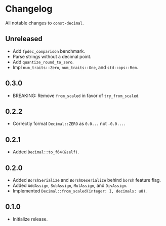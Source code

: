 # Changelog

All notable changes to `const-decimal`.

## Unreleased

- Add `fpdec_comparison` benchmark.
- Parse strings without a decimal point.
- Add `quantize_round_to_zero`.
- Impl `num_traits::Zero`, `num_traits::One`, and `std::ops::Rem`.

## 0.3.0

- BREAKING: Remove `from_scaled` in favor of `try_from_scaled`.

## 0.2.2

- Correctly format `Decimal::ZERO` as `0.0...` not `-0.0...`.

## 0.2.1

- Added `Decimal::to_f64(&self)`.

## 0.2.0

- Added `BorshSerialize` and `BorshDeserialize` behind `borsh` feature flag.
- Added `AddAssign`, `SubAssign`, `MulAssign`, and `DivAssign`.
- Implemented `Decimal::from_scaled(integer: I, decimals: u8)`.

## 0.1.0

- Initialize release.

